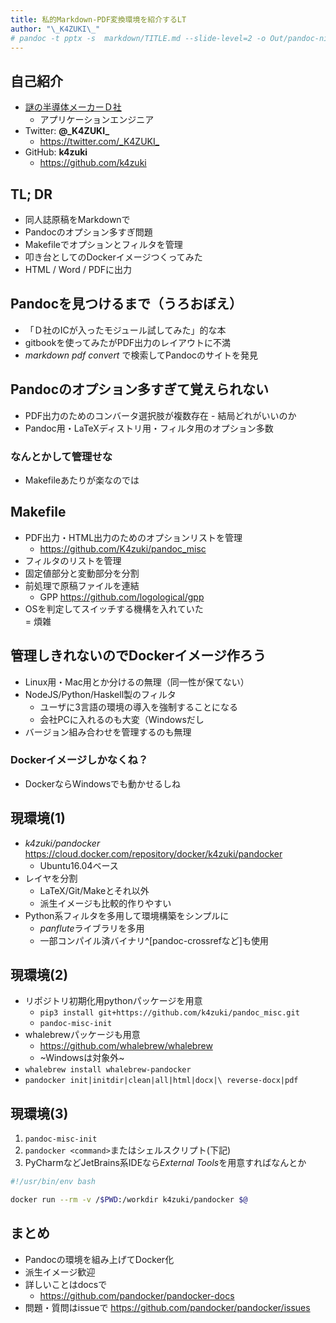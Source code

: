 ```yaml
---
title: 私的Markdown-PDF変換環境を紹介するLT
author: "\_K4ZUKI\_"
# pandoc -t pptx -s  markdown/TITLE.md --slide-level=2 -o Out/pandoc-night.pptx
---
```


## 自己紹介

- [謎の半導体メーカーＤ社](https://dialog-semiconductor.com)
  - アプリケーションエンジニア
- Twitter: **\@\_K4ZUKI\_**
  - <https://twitter.com/_K4ZUKI_>
- GitHub: **k4zuki**
  - <https://github.com/k4zuki>

## TL; DR

- 同人誌原稿をMarkdownで
- Pandocのオプション多すぎ問題
- Makefileでオプションとフィルタを管理
- 叩き台としてのDockerイメージつくってみた
- HTML / Word / PDFに出力

## Pandocを見つけるまで（うろおぼえ）

- 「Ｄ社のICが入ったモジュール試してみた」的な本
- gitbookを使ってみたがPDF出力のレイアウトに不満
- *markdown pdf convert* で検索してPandocのサイトを発見

## Pandocのオプション多すぎて覚えられない

- PDF出力のためのコンバータ選択肢が複数存在 - 結局どれがいいのか
- Pandoc用・LaTeXディストリ用・フィルタ用のオプション多数

### なんとかして管理せな

- Makefileあたりが楽なのでは

## Makefile

- PDF出力・HTML出力のためのオプションリストを管理
  - <https://github.com/K4zuki/pandoc_misc>
- フィルタのリストを管理
- 固定値部分と変動部分を分割
- 前処理で原稿ファイルを連結
  - GPP <https://github.com/logological/gpp>
- OSを判定してスイッチする機構を入れていた\
= 煩雑

## 管理しきれないのでDockerイメージ作ろう

- Linux用・Mac用とか分けるの無理（同一性が保てない）
- NodeJS/Python/Haskell製のフィルタ
  - ユーザに3言語の環境の導入を強制することになる
  - 会社PCに入れるのも大変（Windowsだし
- バージョン組み合わせを管理するのも無理

### Dockerイメージしかなくね？

- DockerならWindowsでも動かせるしね

## 現環境(1)

- *k4zuki/pandocker* <https://cloud.docker.com/repository/docker/k4zuki/pandocker>
  - Ubuntu16.04ベース
- レイヤを分割
  - LaTeX/Git/Makeとそれ以外
  - 派生イメージも比較的作りやすい
- Python系フィルタを多用して環境構築をシンプルに
  - *panflute*ライブラリを多用
  - 一部コンパイル済バイナリ^[pandoc-crossrefなど]も使用

## 現環境(2)

- リポジトリ初期化用pythonパッケージを用意
  - `pip3 install git+https://github.com/k4zuki/pandoc_misc.git`
  - `pandoc-misc-init`
- whalebrewパッケージも用意
  - <https://github.com/whalebrew/whalebrew>
  - ~Windowsは対象外~
- `whalebrew install whalebrew-pandocker`
- `pandocker init|initdir|clean|all|html|docx|\
reverse-docx|pdf`

## 現環境(3)

1. `pandoc-misc-init`
2. `pandocker <command>`またはシェルスクリプト(下記)
3. PyCharmなどJetBrains系IDEなら*External Tools*を用意すればなんとか

```bash
#!/usr/bin/env bash

docker run --rm -v /$PWD:/workdir k4zuki/pandocker $@
```


## まとめ

- Pandocの環境を組み上げてDocker化
- 派生イメージ歓迎
- 詳しいことはdocsで
  - <https://github.com/pandocker/pandocker-docs>
- 問題・質問はissueで <https://github.com/pandocker/pandocker/issues>
